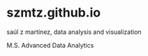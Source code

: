 # szmtz.github.io

saúl z martínez, data analysis and visualization 

M.S. Advanced Data Analytics
 
